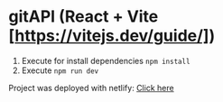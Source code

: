 # gitAPI (React + Vite [https://vitejs.dev/guide/])
1. Execute for install dependencies ```npm install``` 
2. Execute ```npm run dev``` 


Project was deployed with netlify: [Click here](https://gifapi-test.netlify.app/ ":)")

